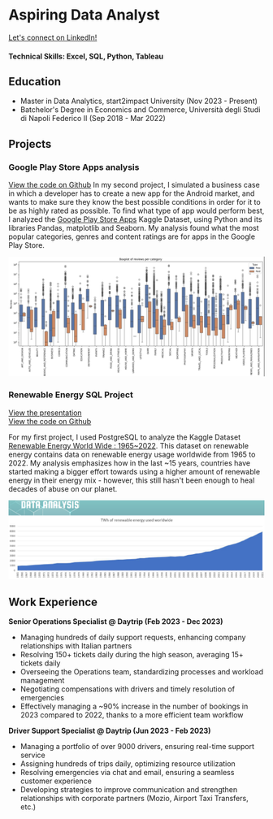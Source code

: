 # Aspiring Data Analyst

[Let's connect on LinkedIn!](https://www.linkedin.com/in/dario-giordano/)

#### Technical Skills: Excel, SQL, Python, Tableau

## Education
- Master in Data Analytics, start2impact University (Nov 2023 - Present)
- Batchelor's Degree in Economics and Commerce, Università degli Studi di Napoli Federico II (Sep 2018 - Mar 2022)

## Projects
### Google Play Store Apps analysis
[View the code on Github](https://github.com/dgiord/dgiord.github.io/blob/72a315dad115891732550730ab24b6ee41b0f098/projects/Python_playstore/DarioGiordanoPython.ipynb)
In my second project, I simulated a business case in which a developer has to create a new app for the Android market, and wants to make sure they know the best possible conditions in order for it to be as highly rated as possible. To find what type of app would perform best, I analyzed the [Google Play Store Apps](https://www.kaggle.com/datasets/lava18/google-play-store-apps) Kaggle Dataset, using Python and its libraries Pandas, matplotlib and Seaborn. My analysis found what the most popular categories, genres and content ratings are for apps in the Google Play Store.

![PlayStoreApps](/projects/Python_playstore/apps_preview.png)

### Renewable Energy SQL Project
[View the presentation](https://github.com/dgiord/dgiord.github.io/blob/72a315dad115891732550730ab24b6ee41b0f098/projects/SQL_RenewableEnergy/SQL_Project.pdf)\
[View the code on Github](https://github.com/dgiord/dgiord.github.io/blob/72a315dad115891732550730ab24b6ee41b0f098/projects/SQL_RenewableEnergy/sql_renewableenergy.sql)

For my first project, I used PostgreSQL to analyze the Kaggle Dataset [Renewable Energy World Wide : 1965~2022](https://www.kaggle.com/datasets/belayethossainds/renewable-energy-world-wide-19652022). This dataset on renewable energy contains data on renewable energy usage worldwide from 1965 to 2022. My analysis emphasizes how in the last ~15 years, countries have started making a bigger effort towards using a higher amount of renewable energy in their energy mix - however, this still hasn't been enough to heal decades of abuse on our planet.

![RenewableEnergy](/projects/SQL_RenewableEnergy/renewable_preview.png)


## Work Experience
**Senior Operations Specialist @ Daytrip (Feb 2023 - Dec 2023)**
- Managing hundreds of daily support requests, enhancing company relationships with Italian partners
- Resolving 150+ tickets daily during the high season, averaging 15+ tickets daily
- Overseeing the Operations team, standardizing processes and workload management
- Negotiating compensations with drivers and timely resolution of emergencies
- Effectively managing a ~90% increase in the number of bookings in 2023 compared to 2022, thanks to a more efficient team workflow

**Driver Support Specialist @ Daytrip (Jun 2023 - Feb 2023)**
- Managing a portfolio of over 9000 drivers, ensuring real-time support service
- Assigning hundreds of trips daily, optimizing resource utilization
- Resolving emergencies via chat and email, ensuring a seamless customer experience
- Developing strategies to improve communication and strengthen relationships with corporate partners (Mozio, Airport Taxi Transfers, etc.)
